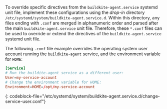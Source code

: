 To override specific directives from the `buildkite-agent.service` systemd unit file, implement these configurations using the _drop-in_ directory `/etc/systemd/system/buildkite-agent.service.d`. Within this directory, any files ending with `.conf` are merged in alphanumeric order and parsed after the main `buildkite-agent.service` unit file. Therefore, these `*.conf` files can be used to override or extend the directives of the `buildkite-agent.service` systemd unit file.

The following `.conf` file example overrides the operating system user account running the `buildkite-agent` service, and the environment variable for `HOME`:

```conf
[Service]
# Run the buildite-agent service as a different user:
User=my-service-account
# Change the environment variable for HOME:
Environment=HOME=/opt/my-service-account
```
{: codeblock-file="/etc/systemd/system/buildkite-agent.service.d/change-service-user.conf"}

